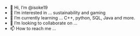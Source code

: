 - 👋 Hi, I’m @isoke19
- 👀 I’m interested in ... sustainability and gaming
- 🌱 I’m currently learning ... C++, python, SQL, Java and more.
- 💞️ I’m looking to collaborate on ...
- 📫 How to reach me ...

<!---
isoke19/isoke19 is a ✨ special ✨ repository because its `README.md` (this file) appears on your GitHub profile.
You can click the Preview link to take a look at your changes.
--->
